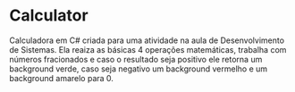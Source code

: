 # Calculator
Calculadora em C# criada para uma atividade na aula de Desenvolvimento de Sistemas. Ela reaiza as básicas 4 operações matemáticas, trabalha com números fracionados e caso o resultado seja positivo ele retorna um background verde, caso seja negativo um background vermelho e um background amarelo para 0.
